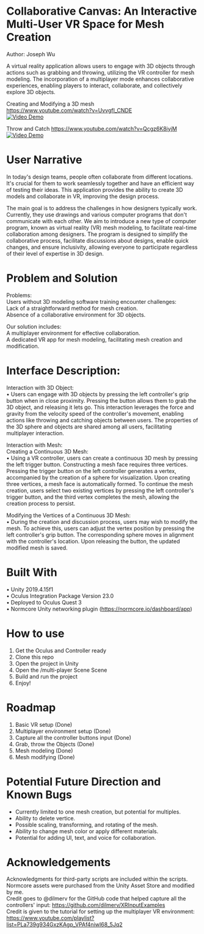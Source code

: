 # Collaborative Canvas: An Interactive Multi-User VR Space for Mesh Creation 
Author: Joseph Wu

A virtual reality application allows users to engage with 3D objects through actions such as grabbing and throwing, utilizing the VR controller for mesh modeling. The incorporation of a multiplayer mode enhances collaborative experiences, enabling players to interact, collaborate, and collectively explore 3D objects.

Creating and Modifying a 3D mesh  
https://www.youtube.com/watch?v=UvvgfI_CNDE  
[![Video Demo](https://img.youtube.com/vi/UvvgfI_CNDE/0.jpg)](https://www.youtube.com/watch?v=UvvgfI_CNDE)

Throw and Catch
https://www.youtube.com/watch?v=Qcgz6K8iyjM
[![Video Demo](https://img.youtube.com/vi/Qcgz6K8iyjM/0.jpg)](https://www.youtube.com/watch?v=Qcgz6K8iyjM)



# User Narrative
In today's design teams, people often collaborate from different locations. It's crucial for them to work seamlessly together and have an efficient way of testing their ideas. This application provides the ability to create 3D models and collaborate in VR, improving the design process.

The main goal is to address the challenges in how designers typically work. Currently, they use drawings and various computer programs that don't communicate with each other. We aim to introduce a new type of computer program, known as virtual reality (VR) mesh modeling, to facilitate real-time collaboration among designers. The program is designed to simplify the collaborative process, facilitate discussions about designs, enable quick changes, and ensure inclusivity, allowing everyone to participate regardless of their level of expertise in 3D design.

# Problem and Solution
Problems:  
Users without 3D modeling software training encounter challenges:  
Lack of a straightforward method for mesh creation.  
Absence of a collaborative environment for 3D objects.  

Our solution includes:  
A multiplayer environment for effective collaboration.  
A dedicated VR app for mesh modeling, facilitating mesh creation and modification.  


# Interface Description:  
Interaction with 3D Object:  
  •	Users can engage with 3D objects by pressing the left controller's grip button when in close proximity. Pressing the button allows them to grab the 3D object, and releasing it lets go. This interaction leverages the force and gravity from the velocity speed of the controller's movement, enabling actions like throwing and catching objects between users. The properties of the 3D sphere and objects are shared among all users, facilitating multiplayer interaction.  

  
Interaction with Mesh:  
  Creating a Continuous 3D Mesh:  
  •	Using a VR controller, users can create a continuous 3D mesh by pressing the left trigger button. Constructing a mesh face requires three vertices. Pressing the trigger button on the left controller generates a vertex, accompanied by the creation of a sphere for visualization. Upon creating three vertices, a mesh face is automatically formed. To continue the mesh creation, users select two existing vertices by pressing the left controller's trigger button, and the third vertex completes the mesh, allowing the creation process to persist.  

  Modifying the Vertices of a Continuous 3D Mesh:  
  •	During the creation and discussion process, users may wish to modify the mesh. To achieve this, users can adjust the vertex position by pressing the left controller's grip button. The corresponding sphere moves in alignment with the controller's location. Upon releasing the button, the updated modified mesh is saved.  
  


# Built With
  •	Unity 2019.4.15f1  
  •	Oculus Integration Package Version 23.0  
  •	Deployed to Oculus Quest 3  
  •	Normcore Unity networking plugin (https://normcore.io/dashboard/app)  


# How to use
   1.	Get the Oculus and Controller ready
   2.	Clone this repo
   3.	Open the project in Unity
   4.	Open the /multi-player Scene Scene
   5.	Build and run the project
   6.	Enjoy!


# Roadmap
 1.	Basic VR setup (Done)
 2.	Multiplayer environment setup (Done)
 3.	Capture all the controller buttons input (Done)
 4.	Grab, throw the Objects (Done)
 5.	Mesh modeling (Done)
 6.	Mesh modifying (Done)


# Potential Future Direction and Known Bugs
  - Currently limited to one mesh creation, but potential for multiples.
  - Ability to delete vertice.  
  - Possible scaling, transforming, and rotating of the mesh.  
  - Ability to change mesh color or apply different materials.  
  - Potential for adding UI, text, and voice for collaboration.  


# Acknowledgements
  Acknowledgments for third-party scripts are included within the scripts.  
  Normcore assets were purchased from the Unity Asset Store and modified by me.  
  Credit goes to @dilmerv for the GitHub code that helped capture all the controllers' input: https://github.com/dilmerv/XRInputExamples  
  Credit is given to the tutorial for setting up the multiplayer VR environment: https://www.youtube.com/playlist?list=PLa739g934GxzKAgp_VPAf4niwI68_5Jq2  
  

 
